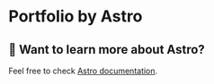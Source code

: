 # Portfolio by Astro

## 👀 Want to learn more about Astro?

Feel free to check [Astro documentation](https://docs.astro.build).
